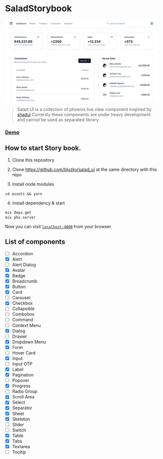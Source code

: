 # SaladStorybook


![Sample page](./img/demo.png)

> Salad UI is a collection of phoenix live view component inspired by [shadui](https://ui.shadcn.com/)
> Currently these components are under heavy development and cannot be used as separated library.

### [Demo](https://salad-storybook.fly.dev/)

## How to start Story book.

1. Clone this repository

2. Clone https://github.com/bluzky/salad_ui at the same directory with this repo

3. Install node modules

`cd assets && yarn`

4. Install dependency & start
```
mix deps.get
mix phx.server
```

Now you can visit [`localhost:4000`](http://localhost:4000) from your browser.

## List of components

- [ ] Accordion
- [x] Alert
- [ ] Alert Dialog
- [x] Avatar
- [x] Badge
- [x] Breadcrumb
- [x] Button
- [x] Card
- [ ] Carousel
- [x] Checkbox
- [ ] Collapsible
- [ ] Combobox
- [ ] Command
- [ ] Context Menu
- [x] Dialog
- [ ] Drawer
- [x] Dropdown Menu
- [x] Form
- [ ] Hover Card
- [x] Input
- [ ] Input OTP
- [x] Label
- [x] Pagination
- [ ] Popover
- [x] Progress
- [ ] Radio Group
- [x] Scroll Area
- [x] Select
- [x] Separator
- [x] Sheet
- [x] Skeleton
- [ ] Slider
- [ ] Switch
- [x] Table
- [x] Tabs
- [x] Textarea
- [ ] Tooltip

